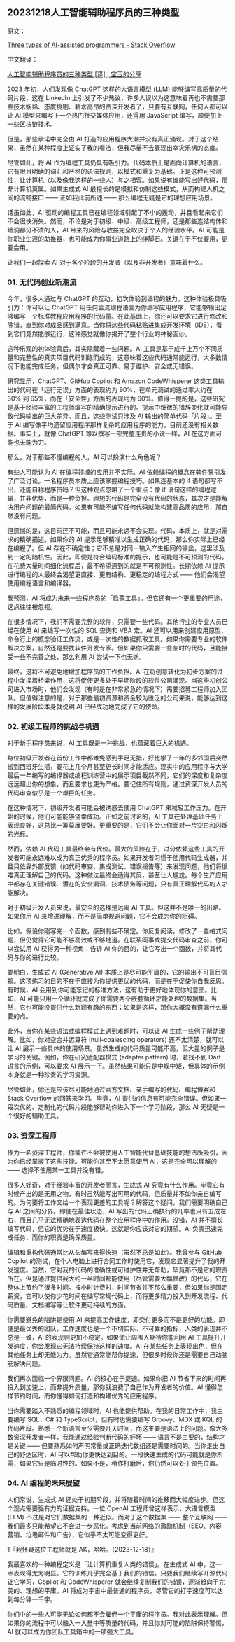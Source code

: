 ## 20231218人工智能辅助程序员的三种类型

原文：

[Three types of AI-assisted programmers - Stack Overflow](https://stackoverflow.blog/2023/12/11/three-types-of-ai-assisted-programmers/)

中文翻译：

[人工智能辅助程序员的三种类型 [译] | 宝玉的分享](https://baoyu.io/translations/ai/three-types-of-ai-assisted-programmers)

2023 年初，人们发现像 ChatGPT 这样的大语言模型 (LLM) 能够编写高质量的代码片段，这在 LinkedIn 上引发了不少热议，许多人误以为这意味着再也不需要那些技术娴熟、态度挑剔、薪水高昂的资深开发者了，只要有互联网，任何人都可以让 AI 模型来编写下一个热门社交媒体应用，还得用 JavaScript 编写，顺便加上一些区块链技术。

但是，那些承诺中完全由 AI 打造的应用程序大潮并没有真正涌现。对于这个结果，虽然在某种程度上证实了我的看法，但我尽量不去表现出幸灾乐祸的态度。

尽管如此，将 AI 作为编程工具仍具有吸引力。代码本质上是面向计算机的语言，它有限且明确的词汇和严格的语法规则，以模式和重复为基础。正是这种可预测性，让计算机（以及像我这样的一些人）与之相容。如果说有谁能写出好代码，那非计算机莫属。如果生成式 AI 最擅长的是模拟和仿制这些模式，从而构建人机之间的流畅接口 —— 正如我此前所述 —— 那么编程无疑是它的理想应用场景。

话虽如此，AI 驱动的编程工具已在编程领域引起了不小的轰动，并且看起来它们不会很快消失。然而，不论是对于初级、中级、高级工程师，还是那些连结构体和墙洞都分不清的人，AI 带来的风险与收益完全取决于个人的经验水平。AI 可能是你职业生涯的助推器，也可能成为你事业道路上的绊脚石。关键在于不仅要用，更要会用。

让我们一起探索 AI 对于各个阶段的开发者（以及非开发者）意味着什么。

### 01. 无代码创业新潮流

今年，很多人通过与 ChatGPT 的互动，初次体验到编程的魅力。这种体验极具吸引力：你可以让 ChatGPT 用任何主流编程语言为你编写应用程序，它能够输出足够编写一个标准教程应用程序的代码量。在此基础上，你还可以要求它进行修改和除错，直到你对成品感到满意。当你将这些代码粘贴进集成开发环境（IDE），看到它们竟然能够运行，这种感觉就像你揭开了整个行业的神秘面纱。

这种乐观的初体验背后，其实隐藏着一些问题。AI 工具是基于成千上万个不同质量和完整性的真实项目代码训练而成的，这意味着这些代码通常能运行，大多数情况下也能完成任务，但偶尔才会真正可靠、易于维护、安全或无错误。

研究显示，ChatGPT、GitHub Copilot 和 Amazon CodeWhisperer 这类工具输出的代码在「运行无误」方面的表现约为 90%，在单元测试的通过率大约在 30% 到 65%，而在「安全性」方面的表现约为 60%。值得一提的是，这些研究是基于经验丰富的工程师编写的精确提示进行的。提示中细微的措辞变化就可能导致代码输出的巨大差异。而且，这些测试只涉及 AI 输出的简单代码「片段」。至于 AI 编写像平均遗留应用程序那样复杂的应用程序的能力，目前还没有相关数据。事实上，就像 ChatGPT 难以撰写一部完整连贯的小说一样，AI 在这方面可能也无能为力。

那么，对于那些不懂编程的人，AI 可以扮演什么角色呢？

有些人可能认为 AI 在编程领域的应用并不实际。AI 依赖编程的概念在软件界引发了广泛讨论。一名程序员本质上应该掌握编程技巧。如果连基本的 if 语句都写不出，还能自称程序员吗？但这种观点忽略了一个重点：像 if 语句这样的编程逻辑，并非优势，而是一种负担。理想的代码是完全没有代码的状态，其次才是能解决用户问题的最简代码。如果有可能不编写任何代码就能构建高品质的应用，那自然没有问题。

但遗憾的是，这目前还不可能，而且可能永远不会实现。代码，本质上，就是对需求的精确描述。如果你的 AI 提示足够精准以生成正确的代码，那么你实际上已经在编程了。但 AI 存在不确定性；它不总是对同一输入产生相同的输出，这里涉及到一定的随机性。因此，即便是符合编码标准的提示，也可能是不可预测的代码。在花费大量时间细化流程后，最不希望遇到的就是不可预测性。长期依赖 AI 提示进行编程的人最终会渴望更直接、更有结构、更稳定的编程方式 —— 他们会渴望使用编程语言和编译器。

我预测，AI 将成为未来一些程序员的「启蒙工具」。但它还有一个更重要的用途，这点往往被忽视。

在很多情况下，我们不需要完整的软件，只需要一些代码。其他行业的专业人员已经在使用 AI 来编写一次性的 SQL 查询和 VBA 宏。AI 还可以用来创建应用原型、命令行上的概念验证工作流，或是一次性的数据抓取工具。如果你需要专业的软件解决方案，自然还是要找软件开发专家。但如果你只需要一些临时的代码，且能接受一些不完善之处，那么利用 AI 尝试一下也无妨。

最终，这将不可避免地增加程序员的工作负担。AI 在将创意转化为初步方案的过程中发挥着桥梁作用，这将促使更多处于早期阶段的软件公司涌现。当这些初创公司进入市场时，他们会发现（有时是在非常紧急的情况下）需要招募工程师加入团队。但值得注意的是，对于那些最初资源和资金较为匮乏的公司来说，能够达到这样的发展阶段本身就说明 AI 已经成功地完成了它的使命。

### 02. 初级工程师的挑战与机遇

对于新手程序员来说，AI 工具既是一种挑战，也蕴藏着巨大的机遇。

每位初级开发者在首份工作中都难免感到手足无措，好比学了一年的多邻国后突然搬到西班牙生活，要花上几个月甚至更长时间才能适应。现实中的应用程序与大学最后一年编写的编译器或编程训练营中的展示项目截然不同，它们的深度和复杂度远远超出你的想象，而且要求也更为严格。要记住所有规则，通过资深开发人员的代码审查似乎是一个艰巨的任务。

在这种情况下，初级开发者可能会被诱惑去使用 ChatGPT 来减轻工作压力。在开始的时候，他们可能能够侥幸成功。正如之前讨论的，AI 工具在处理基础任务上表现良好，这总比一筹莫展要好。更重要的是，它们不会让你面对一片空白和闪烁的光标。

然而，依赖 AI 代码工具最终会有代价。最大的风险在于，过分依赖这些工具的开发者可能永远难以成为真正优秀的程序员。如果开发者习惯于使用代码生成器，并且只依靠外部反馈（如代码审查、集成测试、错误报告等）来发现问题，他们将很难真正理解自己的代码。这种做法最终会适得其反，甚至让人尴尬。每个生产应用中都存在关键错误、潜在的安全漏洞、技术债务等问题，只有真正理解代码的人才能解决。

对于初级开发人员来说，最安全的选择是远离 AI 工具。但这并不是唯一的出路。如果你用 AI 来增进理解，而不是简单规避问题，它不会成为你的阻碍。

比如，假设你刚写完一个函数，感到有些不确定。你反复阅读，修改了一些格式问题，但仍觉得它可能不够高效或不够地道。在联系同事或提交代码审查之前，你可以尝试用 AI 获得另一种视角：告诉 AI 你的目的，让它写出一个函数，并将其代码与你的进行比较。

要明白，生成式 AI (Generative AI) 本质上是尽可能平庸的，它的输出不可盲目信赖。这项练习的目的不在于直接为你提供更优的代码，而是在于促使你自我反思。有时候，AI 会用到你可能忘记的标准方法，这有助于更好地体现你的意图。比如，AI 可能只用一个循环就完成了你需要两个嵌套循环才能处理的数据集。当然，它也可能没提供什么新颖有趣的东西；如果是这样，那你大概没有遗漏什么重要的点。

此外，当你在某些语法或编程模式上遇到难题时，可以让 AI 生成一些例子帮助理解。比如，你对空合并运算符 (null-coalescing operators) 还不太清楚，就可以让 AI 展示一些具体的使用场景。虽然生成的代码质量可能不高，但大量的例子是学习的关键。例如，你在研究适配器模式 (adapter pattern) 时，若找不到 Dart 语言的示例，可以要求 AI 展示一下。虽然结果可能只是中规中矩，但具体的示例本身就是一种珍贵的学习资源。

尽管如此，你还是应该尽可能地通过官方文档、亲手编写的代码、编程博客和 Stack Overflow 的回答来学习。毕竟，AI 提供的信息有可能完全错误。但如果一段次优的、定制化的代码片段能够帮助你进入下一个学习阶段，那么 AI 无疑是一个很好的辅助工具。

### 03. 资深工程师

作为一名资深工程师，你或许不会被使用人工智能代替基础技能的想法所吸引，因为你已经掌握了这些技能。可能你甚至不太愿意使用 AI，这是完全可以理解的 —— 选择不使用某一工具并没有错。

很多人好奇，对于经验丰富的开发者而言，生成式 AI 究竟有什么作用。毕竟它有时候产出的是无用之物，有时虽然能写出可用的代码，但质量并不如你亲自编写的。为何要将工作交给一个表现更差的工具呢？解答这个疑问，我们需要明确自己与 AI 之间的分界。即便在最佳状态，AI 写出的代码正确执行的几率也只有五成左右，而且几乎无法精确地表达代码在整个应用程序中的作用。没错，AI 并不擅长编写代码，但它的优势在于速度极快。这就是你应该对它的期望。AI 负责迅速完成任务，而你的职责是确保质量。

编辑和重构代码通常比从头编写来得快速（虽然不总是如此）。我曾参与 GitHub Copilot 的测试，在个人电脑上进行合同工作时使用它，发现它显著提升了我的开发速度。当然，它对我的代码的准确性或可维护性并无帮助，毕竟那不是它的职责所在。但是通过提供我大约一半时间都能使用（尽管需要大幅修改）的代码，它在整体上节约了很多时间。按小时计费时，时间节省并不那么重要，但如果你是固定薪资，它可以使你少花时间在编写常规代码上，而将更多精力投入到开发流程、代码质量、文档编写等让软件更可持续的方面。

你需要避免的陷阱是使用 AI 来提高工作速度，即交付更多而不是更好的功能。即便是最优秀的团队，工作速度也是一个不切实际、不可靠的指标，人类的表现并不总是一致，AI 的表现则更加不稳定。如果你让周围人期待你能利用 AI 工具提升开发速度，你会发现它无法持续保持这样的速度。AI 在某些任务上表现出色，但在其他任务上却无能为力。虽然它通常能帮你提速，但很多时候你还是需要自己动脑筋解决问题。

我们再次面临一个界限问题。AI 的核心在于提速。如果你把 AI 节省下来的时间再投入到加速上，而非提升质量，那你就浪费了自己作为开发者的价值。AI 懂得怎样节约时间，而你懂得如何打造和构建优秀的应用程序。

当你需要踏入不熟悉的编程领域时，AI 也能提供帮助。在我的日常工作中，我主要编写 SQL、C# 和 TypeScript，但有时也需要编写 Groovy、MDX 或 KQL 的代码片段。熟悉一个新语言至少需要几天时间，而这主要是语法上的问题。像大多数资深开发者一样，我能通过经验判断代码的好坏 —— 语言不是主要的，结构才是关键 —— 但要熟悉如何声明常量或正确迭代数组还是需要时间的。当你走出自己的舒适区时，AI 可以帮助你更快达到目的。一段快速生成的代码可能就是你所需，如果它只是临时性的。如果不是，稍作打磨后，你仍然可以处于领先位置。

### 04. AI 编程的未来展望

人们常说，生成式 AI 还处于初期阶段，并将随着时间的推移而大幅度进步。但这个观点需要强有力的证据支持。一位 OpenAI 工程师曾这样表示，大语言模型 (LLM) 不过是对它们数据集的一种近似。而对于这个数据集 —— 整个互联网 —— 我们最多只能希望它不会进一步恶化。考虑到当前网络的激励机制（SEO、内容营销、垃圾邮件和广告），它似乎不太可能变得更好。

1『我怀疑这位工程师就是 AK，哈哈。（2023-12-18）』

我最喜欢的一种编程定义是「让计算机重复人类的错误」。在生成式 AI 中，这一点表现得尤为明显。它的训练几乎完全基于我们的错误。只要我们继续写开源代码让它学习，Copilot 和 CodeWhisperer 就会继续复制我们的错误，逐渐趋向于完美的、理想的平庸。AI 将成为宇宙中最普通的程序员，尽管它的打字速度可以达到每分钟一千字。

你们中的一些人可能无论如何都不会雇佣一个平庸的程序员。我对此表示理解。但如果你的流程中可以融入一大量中等质量的代码，并且你对可能的陷阱保持警惕，AI 就可以成为你团队工具箱中的一项强大工具。
